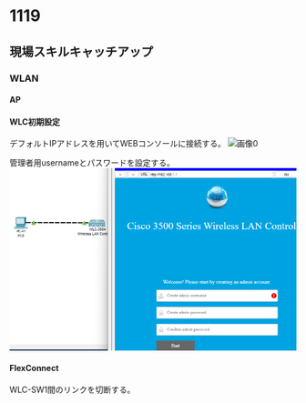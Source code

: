 # 1119

## 現場スキルキャッチアップ

### WLAN


#### AP

#### WLC初期設定
デフォルトIPアドレスを用いてWEBコンソールに接続する。
![画像0](https://raw.githubusercontent.com/220TI/Training-Reports/refs/heads/images/1119/1119_0.png)

管理者用usernameとパスワードを設定する。
![画像1](https://raw.githubusercontent.com/220TI/Training-Reports/refs/heads/images/1119/1119_1.png)

#### FlexConnect
WLC-SW1間のリンクを切断する。